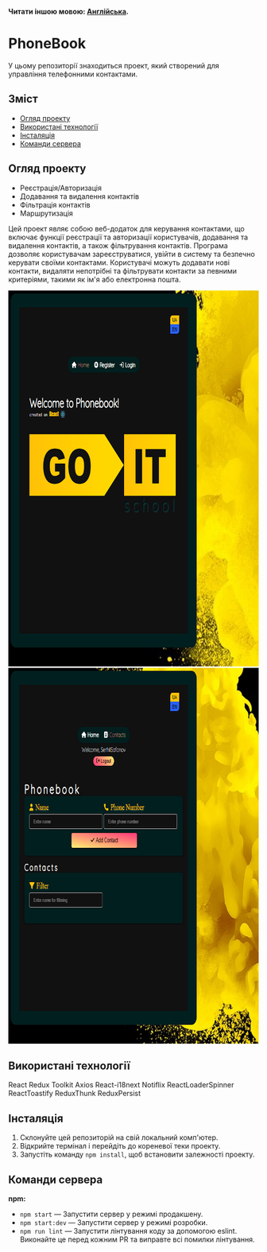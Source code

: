 **Читати іншою мовою: [Англійська](README.md).**

# PhoneBook

У цьому репозиторії знаходиться проект, який створений для управління
телефонними контактами.

## Зміст

- [Огляд проекту](#огляд-проекту)
- [Використані технології](#використані-технології)
- [Інсталяція](#інсталяція)
- [Команди сервера](#команди-сервера)

## Огляд проекту

- Реєстрація/Авторизація
- Додавання та видалення контактів
- Фільтрація контактів
- Маршрутизація

Цей проект являє собою веб-додаток для керування контактами, що включає функції
реєстрації та авторизації користувачів, додавання та видалення контактів, а
також фільтрування контактів. Програма дозволяє користувачам зареєструватися,
увійти в систему та безпечно керувати своїми контактами. Користувачі можуть
додавати нові контакти, видаляти непотрібні та фільтрувати контакти за певними
критеріями, такими як ім'я або електронна пошта.

<img src="./src/img/Phonebook.png" alt="Home page" width="796" height="756">
<img src="./src/img/PhonebookLogin.png" alt="Private page" width="796" height="756">

## Використані технології

React Redux Toolkit Axios React-i18next Notiflix ReactLoaderSpinner
ReactToastify ReduxThunk ReduxPersist

## Інсталяція

1. Склонуйте цей репозиторій на свій локальний комп'ютер.
2. Відкрийте термінал і перейдіть до кореневої теки проекту.
3. Запустіть команду `npm install`, щоб встановити залежності проекту.

## Команди сервера

**npm:**

- `npm start` — Запустити сервер у режимі продакшену.
- `npm start:dev` — Запустити сервер у режимі розробки.
- `npm run lint` — Запустити лінтування коду за допомогою eslint. Виконайте це
  перед кожним PR та виправте всі помилки лінтування.
